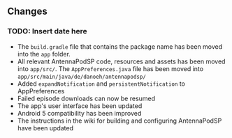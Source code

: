 ## Changes

### TODO: Insert date here  


- The `build.gradle` file that contains the package name has been moved into the `app` folder.
- All relevant AntennaPodSP code, resources and assets has been moved into `app/src/`. The `AppPreferences.java` file has been moved into `app/src/main/java/de/danoeh/antennapodsp/`
- Added `expandNotification` and `persistentNotification` to AppPreferences
- Failed episode downloads can now be resumed
- The app's user interface has been updated
- Android 5 compatibility has been improved
- The instructions in the wiki for building and configuring AntennaPodSP have been updated